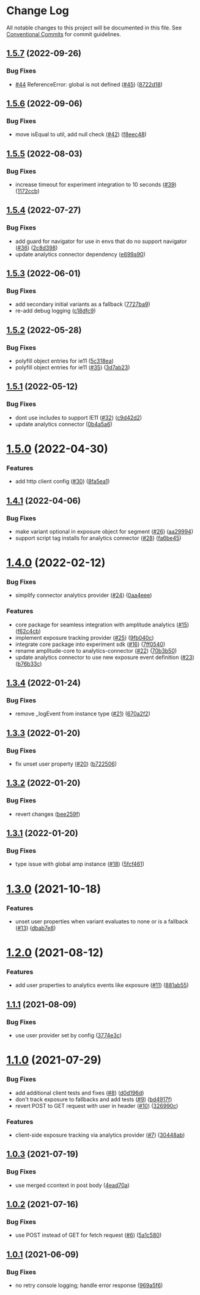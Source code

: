 # Change Log

All notable changes to this project will be documented in this file.
See [Conventional Commits](https://conventionalcommits.org) for commit guidelines.

## [1.5.7](https://github.com/amplitude/experiment-js-client/compare/v1.5.6...v1.5.7) (2022-09-26)


### Bug Fixes

* [#44](https://github.com/amplitude/experiment-js-client/issues/44) ReferenceError: global is not defined ([#45](https://github.com/amplitude/experiment-js-client/issues/45)) ([8722d18](https://github.com/amplitude/experiment-js-client/commit/8722d18045497825111d3a4e64feef4dd7aeaa98))





## [1.5.6](https://github.com/amplitude/experiment-js-client/compare/v1.5.5...v1.5.6) (2022-09-06)


### Bug Fixes

* move isEqual to util, add null check ([#42](https://github.com/amplitude/experiment-js-client/issues/42)) ([f8eec48](https://github.com/amplitude/experiment-js-client/commit/f8eec48a104ed8e2e34b823279b4e8100d290c46))





## [1.5.5](https://github.com/amplitude/experiment-js-client/compare/v1.5.4...v1.5.5) (2022-08-03)


### Bug Fixes

* increase timeout for experiment integration to 10 seconds ([#39](https://github.com/amplitude/experiment-js-client/issues/39)) ([1172ccb](https://github.com/amplitude/experiment-js-client/commit/1172ccb643ebe1c6b3076429ffde68563a1a4a92))





## [1.5.4](https://github.com/amplitude/experiment-js-client/compare/v1.5.3...v1.5.4) (2022-07-27)


### Bug Fixes

* add guard for navigator for use in envs that do no support navigator ([#36](https://github.com/amplitude/experiment-js-client/issues/36)) ([2c8d398](https://github.com/amplitude/experiment-js-client/commit/2c8d3982a33caa088d6cfe74212cae8f07b1ac06))
* update analytics connector dependency ([e699a90](https://github.com/amplitude/experiment-js-client/commit/e699a90a7ba37dd40532eaf195b0983e8975f798))





## [1.5.3](https://github.com/amplitude/experiment-js-client/compare/v1.5.2...v1.5.3) (2022-06-01)


### Bug Fixes

* add secondary initial variants as a fallback ([7727ba9](https://github.com/amplitude/experiment-js-client/commit/7727ba96c519b5b4dbd9355f86fca9ac59a9021d))
* re-add debug logging ([c18dfc9](https://github.com/amplitude/experiment-js-client/commit/c18dfc9f2fa4b7cbcbb35493cbb2c457a64ed83e))





## [1.5.2](https://github.com/amplitude/experiment-js-client/compare/v1.5.1...v1.5.2) (2022-05-28)


### Bug Fixes

* polyfill object entries for ie11 ([5c318ea](https://github.com/amplitude/experiment-js-client/commit/5c318ea100dafb467c06bafef69414d88f7867ea))
* polyfill object entries for ie11 ([#35](https://github.com/amplitude/experiment-js-client/issues/35)) ([3d7ab23](https://github.com/amplitude/experiment-js-client/commit/3d7ab2367fe34fc9a0c916bd0a9073e8791c75c5))





## [1.5.1](https://github.com/amplitude/experiment-js-client/compare/v1.5.0...v1.5.1) (2022-05-12)


### Bug Fixes

* dont use includes to support IE11 ([#32](https://github.com/amplitude/experiment-js-client/issues/32)) ([c9d42d2](https://github.com/amplitude/experiment-js-client/commit/c9d42d2826063e692e79a886e81b74b7e2c62921))
* update analytics connector ([0b4a5a6](https://github.com/amplitude/experiment-js-client/commit/0b4a5a623823b39f53eb5e5c198fcff5b287c5de))





# [1.5.0](https://github.com/amplitude/experiment-js-client/compare/v1.4.1...v1.5.0) (2022-04-30)


### Features

* add http client config ([#30](https://github.com/amplitude/experiment-js-client/issues/30)) ([8fa5ea1](https://github.com/amplitude/experiment-js-client/commit/8fa5ea1420bed610e997303d5c29e7a49ea827ef))





## [1.4.1](https://github.com/amplitude/experiment-js-client/compare/v1.4.0...v1.4.1) (2022-04-06)


### Bug Fixes

* make variant optional in exposure object for segment ([#26](https://github.com/amplitude/experiment-js-client/issues/26)) ([aa29994](https://github.com/amplitude/experiment-js-client/commit/aa299943cabd52f4077905a4d76a73eefb68090e))
* support script tag installs for analytics connector ([#28](https://github.com/amplitude/experiment-js-client/issues/28)) ([fa6be45](https://github.com/amplitude/experiment-js-client/commit/fa6be45182569b3fe1f6a00204e031b6ae9747e1))





# [1.4.0](https://github.com/amplitude/experiment-js-client/compare/v1.3.4...v1.4.0) (2022-02-12)


### Bug Fixes

* simplify connector analytics provider ([#24](https://github.com/amplitude/experiment-js-client/issues/24)) ([0aa4eee](https://github.com/amplitude/experiment-js-client/commit/0aa4eee400a8ceaf62de73aa178bc6385c437c17))


### Features

* core package for seamless integration with amplitude analytics ([#15](https://github.com/amplitude/experiment-js-client/issues/15)) ([f62c4cb](https://github.com/amplitude/experiment-js-client/commit/f62c4cbd833158e9749c69df53bfbeb41b9f917d))
* implement exposure tracking provider ([#25](https://github.com/amplitude/experiment-js-client/issues/25)) ([9fb040c](https://github.com/amplitude/experiment-js-client/commit/9fb040c2a23d00f2f91a27028d8b271544f13854))
* integrate core package into experiment sdk ([#16](https://github.com/amplitude/experiment-js-client/issues/16)) ([7ff0540](https://github.com/amplitude/experiment-js-client/commit/7ff054078a67cafbf8fcd58af45b0c9a9f9a28c3))
* rename amplitude-core to analytics-connector ([#22](https://github.com/amplitude/experiment-js-client/issues/22)) ([70b3b50](https://github.com/amplitude/experiment-js-client/commit/70b3b5048a5bbc0d88717f5c8cf2db0a8cc85a4d))
* update analytics connector to use new exposure event definition ([#23](https://github.com/amplitude/experiment-js-client/issues/23)) ([b76b33c](https://github.com/amplitude/experiment-js-client/commit/b76b33ce96273848d9f1b7ae04a26c1ac7311d0c))





## [1.3.4](https://github.com/amplitude/experiment-js-client/compare/v1.3.3...v1.3.4) (2022-01-24)


### Bug Fixes

* remove _logEvent from instance type ([#21](https://github.com/amplitude/experiment-js-client/issues/21)) ([670a2f2](https://github.com/amplitude/experiment-js-client/commit/670a2f2f715c7739ac449d7adf69edd9045c5ab3))





## [1.3.3](https://github.com/amplitude/experiment-js-client/compare/v1.3.2...v1.3.3) (2022-01-20)


### Bug Fixes

* fix unset user property ([#20](https://github.com/amplitude/experiment-js-client/issues/20)) ([b722506](https://github.com/amplitude/experiment-js-client/commit/b722506c79bd920467025f46beda28416bb63a71))





## [1.3.2](https://github.com/amplitude/experiment-js-client/compare/v1.3.1...v1.3.2) (2022-01-20)


### Bug Fixes

* revert changes ([bee259f](https://github.com/amplitude/experiment-js-client/commit/bee259faf1ebe6abb92fa47af001649be4bbe58d))





## [1.3.1](https://github.com/amplitude/experiment-js-client/compare/v1.3.0...v1.3.1) (2022-01-20)


### Bug Fixes

* type issue with global amp instance ([#18](https://github.com/amplitude/experiment-js-client/issues/18)) ([5fcf461](https://github.com/amplitude/experiment-js-client/commit/5fcf4615677a280b4acd5edfd6ce81ec1c14f6eb))





# [1.3.0](https://github.com/amplitude/experiment-js-client/compare/v1.2.0...v1.3.0) (2021-10-18)


### Features

* unset user properties when variant evaluates to none or is a fallback ([#13](https://github.com/amplitude/experiment-js-client/issues/13)) ([dbab7e8](https://github.com/amplitude/experiment-js-client/commit/dbab7e83659628edcd4fca71e001fc38cae6b27b))





# [1.2.0](https://github.com/amplitude/experiment-js-client/compare/v1.1.1...v1.2.0) (2021-08-12)


### Features

* add user properties to analytics events like exposure ([#11](https://github.com/amplitude/experiment-js-client/issues/11)) ([881ab55](https://github.com/amplitude/experiment-js-client/commit/881ab55992ac55d7fc564b7dd48a5e2ac4d3b8f2))





## [1.1.1](https://github.com/amplitude/experiment-js-client/compare/v1.1.0...v1.1.1) (2021-08-09)


### Bug Fixes

* use user provider set by config ([3774e3c](https://github.com/amplitude/experiment-js-client/commit/3774e3c3dc7cd66fbc70bd260e0a36823ee26637))





# [1.1.0](https://github.com/amplitude/experiment-js-client/compare/v1.0.3...v1.1.0) (2021-07-29)


### Bug Fixes

* add additional client tests and fixes ([#8](https://github.com/amplitude/experiment-js-client/issues/8)) ([d0d196d](https://github.com/amplitude/experiment-js-client/commit/d0d196d32be420b4363ecb95a19aed188e8630c2))
* don't track exposure to fallbacks and add tests ([#9](https://github.com/amplitude/experiment-js-client/issues/9)) ([bd4917f](https://github.com/amplitude/experiment-js-client/commit/bd4917fcd7b18ceafb6599b76c5e728d565528b4))
* revert POST to GET request with user in header ([#10](https://github.com/amplitude/experiment-js-client/issues/10)) ([326990c](https://github.com/amplitude/experiment-js-client/commit/326990cd19c00399669d9fa1f369aaa709727766))


### Features

* client-side exposure tracking via analytics provider ([#7](https://github.com/amplitude/experiment-js-client/issues/7)) ([30448ab](https://github.com/amplitude/experiment-js-client/commit/30448abf524f12bd6ae7fc34bd247c5ad2927c3a))





## [1.0.3](https://github.com/amplitude/experiment-js-client/compare/v1.0.2...v1.0.3) (2021-07-19)


### Bug Fixes

* use merged ccontext in post body ([4ead70a](https://github.com/amplitude/experiment-js-client/commit/4ead70a6c81f54b3db02cf4b39cbb5415ddc09a0))





## [1.0.2](https://github.com/amplitude/experiment-js-client/compare/v1.0.1...v1.0.2) (2021-07-16)


### Bug Fixes

* use POST instead of GET for fetch request ([#6](https://github.com/amplitude/experiment-js-client/issues/6)) ([5a1c580](https://github.com/amplitude/experiment-js-client/commit/5a1c58081342a82b50bbc3ada4531ab8d8041fde))





## [1.0.1](https://github.com/amplitude/experiment-js-client/compare/v1.0.0...v1.0.1) (2021-06-09)


### Bug Fixes

* no retry console logging; handle error response ([969a5f6](https://github.com/amplitude/experiment-js-client/commit/969a5f6b61fe7fb7ea5ae85fb1d63eb2fd41c2fe))
